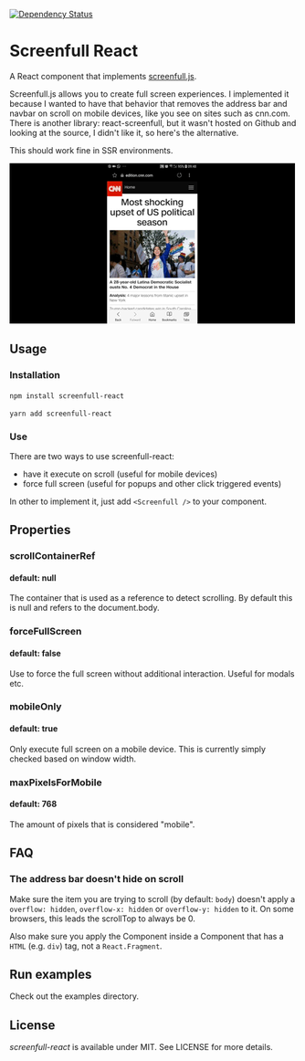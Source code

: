 [![Dependency Status](https://david-dm.org/mschipperheyn/screenfull-react.svg)](https://david-dm.org/mschipperheyn/screenfull-react)

# Screenfull React

A React component that implements [screenfull.js](https://github.com/sindresorhus/screenfull.js/).

Screenfull.js allows you to create full screen experiences. I implemented it because I wanted to have that behavior that removes the address bar and navbar on scroll on mobile devices, like you see on sites such as cnn.com. There is another library: react-screenfull, but it wasn't hosted on Github and looking at the source, I didn't like it, so here's the alternative.

This should work fine in SSR environments.

![Example](./cnn_capture.gif)

## Usage

### Installation

`npm install screenfull-react`

`yarn add screenfull-react`

### Use

There are two ways to use screenfull-react:

- have it execute on scroll (useful for mobile devices)
- force full screen (useful for popups and other click triggered events)

In other to implement it, just add `<Screenfull />` to your component. 

## Properties

### scrollContainerRef
#### default: null

The container that is used as a reference to detect scrolling. By default this is null and refers to the document.body.

### forceFullScreen
#### default: false

Use <Screenfull forceFullScreen /> to force the full screen without additional interaction. Useful for modals etc.

### mobileOnly 
#### default: true

Only execute full screen on a mobile device. This is currently simply checked based on window width. 

### maxPixelsForMobile 
#### default: 768

The amount of pixels that is considered "mobile".

## FAQ

### The address bar doesn't hide on scroll

Make sure the item you are trying to scroll (by default: `body`) doesn't apply a `overflow: hidden`, `overflow-x: hidden` or `overflow-y: hidden` to it. On some browsers, this leads the scrollTop to always be 0.

Also make sure you apply the Component inside a Component that has a `HTML` (e.g. `div`) tag, not a `React.Fragment`.


## Run examples

Check out the examples directory.

## License

_screenfull-react_ is available under MIT. See LICENSE for more details.
